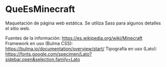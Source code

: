 # QueEsMinecraft
Maquetación de página web estática.
Se utiliza Sass para algunos detalles el sitio web.

Fuentes de la información: https://es.wikipedia.org/wiki/Minecraft
Framework en uso (Bulma CSS): https://bulma.io/documentation/overview/start/
Tipografía en uso (Lato): https://fonts.google.com/specimen/Lato?sidebar.open&selection.family=Lato
